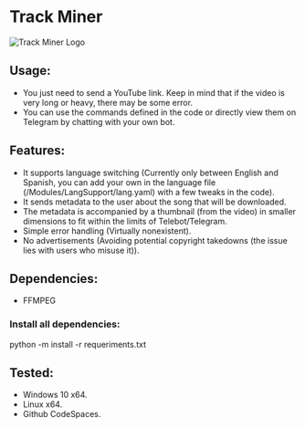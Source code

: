 # Track Miner

![Track Miner Logo](https://avatars.githubusercontent.com/u/129672059?v=4 "Track Miner Logo")

## Usage:

- You just need to send a YouTube link. Keep in mind that if the video is very long or heavy, there may be some error.
- You can use the commands defined in the code or directly view them on Telegram by chatting with your own bot.

## Features:

- It supports language switching (Currently only between English and Spanish, you can add your own in the language file (/Modules/LangSupport/lang.yaml) with a few tweaks in the code).
- It sends metadata to the user about the song that will be downloaded.
- The metadata is accompanied by a thumbnail (from the video) in smaller dimensions to fit within the limits of Telebot/Telegram.
- Simple error handling (Virtually nonexistent).
- No advertisements (Avoiding potential copyright takedowns (the issue lies with users who misuse it)).

## Dependencies:
- FFMPEG

### Install all dependencies:
python -m install -r requeriments.txt

## Tested:
- Windows 10 x64.
- Linux x64.
- Github CodeSpaces.
